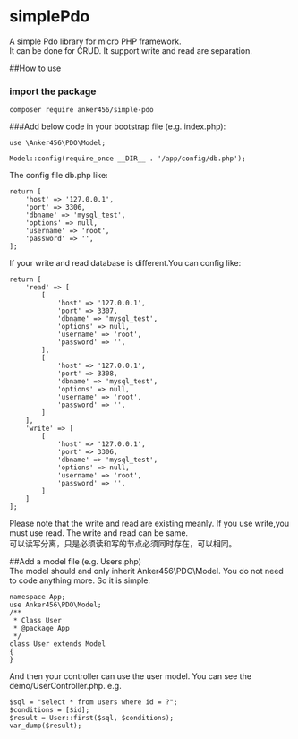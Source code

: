 # simplePdo
A simple Pdo library for micro PHP framework.  
It can be done for CRUD. It support write and read are separation.

##How to use

### import the package
`composer require anker456/simple-pdo`

###Add below code in your bootstrap file (e.g. index.php):
```
use \Anker456\PDO\Model;

Model::config(require_once __DIR__ . '/app/config/db.php');
```

The config file db.php like:
```
return [
    'host' => '127.0.0.1',
    'port' => 3306,
    'dbname' => 'mysql_test',
    'options' => null,
    'username' => 'root',
    'password' => '',
];

```
If your write and read database is different.You can config like:  

```
return [
    'read' => [
        [
            'host' => '127.0.0.1',
            'port' => 3307,
            'dbname' => 'mysql_test',
            'options' => null,
            'username' => 'root',
            'password' => '',
        ],
        [
            'host' => '127.0.0.1',
            'port' => 3308,
            'dbname' => 'mysql_test',
            'options' => null,
            'username' => 'root',
            'password' => '',
        ]
    ],
    'write' => [
        [
            'host' => '127.0.0.1',
            'port' => 3306,
            'dbname' => 'mysql_test',
            'options' => null,
            'username' => 'root',
            'password' => '',
        ]
    ]
];
```
Please note that the write and read are existing meanly.  If you use write,you must use read.  The write and read can be same.  
可以读写分离，只是必须读和写的节点必须同时存在，可以相同。


##Add a model file (e.g. Users.php)   
The model should and only inherit Anker456\PDO\Model.
You do not need to code anything more. So it is simple.
```
namespace App;
use Anker456\PDO\Model;
/**
 * Class User
 * @package App
 */
class User extends Model
{
}
```
And then your controller can use the user model.
You can see the demo/UserController.php. e.g.  
```
$sql = "select * from users where id = ?";
$conditions = [$id];
$result = User::first($sql, $conditions);
var_dump($result);
```
